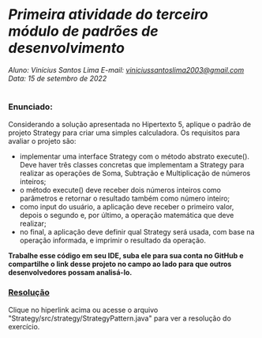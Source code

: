 # ***Primeira atividade do terceiro módulo de padrões de desenvolvimento***
_Aluno: Vinícius Santos Lima  E-mail: viniciussantoslima2003@gmail.com<br>Data: 15 de setembro de 2022_
#  

### Enunciado: 
Considerando a solução apresentada no Hipertexto 5, aplique o padrão de projeto Strategy para criar uma simples calculadora. Os requisitos para avaliar o projeto são:
- implementar uma interface Strategy com o método abstrato execute(). Deve haver três classes concretas que implementam a Strategy para realizar as operações de Soma, Subtração e Multiplicação de números inteiros;
- o método execute() deve receber dois números inteiros como parâmetros e retornar o resultado também como número inteiro;
- como input do usuário, a aplicação deve receber o primeiro valor, depois o segundo e, por último, a operação matemática que deve realizar;
- no final, a aplicação deve definir qual Strategy será usada, com base na operação informada, e imprimir o resultado da operação.

**Trabalhe esse código em seu IDE, suba ele para sua conta no GitHub e compartilhe o link desse projeto no campo ao lado para que outros desenvolvedores possam analisá-lo.**

<h3><a href="https://github.com/p4tit0/Atividades-Softex-Recife-/blob/main/Padrões%20de%20projetos/Modulo%2003/Atividade%2001/Strategy/src/strategy/StrategyPattern.java">Resolução</a></h3>
Clique no hiperlink acima ou acesse o arquivo "Strategy/src/strategy/StrategyPattern.java" para ver a resolução do exercício.<br>
